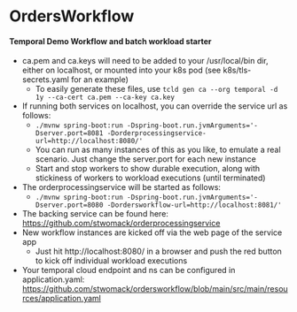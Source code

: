 # OrdersWorkflow
#### Temporal Demo Workflow and batch workload starter
* ca.pem and ca.keys will need to be added to your /usr/local/bin dir, either on localhost, or mounted into your k8s pod (see k8s/tls-secrets.yaml for an example)
  * To easily generate these files, use `tcld gen ca --org temporal -d 1y --ca-cert ca.pem --ca-key ca.key`
* If running both services on localhost, you can override the service url as follows:
  * ```./mvnw spring-boot:run -Dspring-boot.run.jvmArguments='-Dserver.port=8081 -Dorderprocessingservice-url=http://localhost:8080/'```
  * You can run as many instances of this as you like, to emulate a real scenario. Just change the server.port for each new instance
  * Start and stop workers to show durable execution, along with stickiness of workers to workload executions (until terminated) 
* The orderprocessingservice will be started as follows:
  * ```./mvnw spring-boot:run -Dspring-boot.run.jvmArguments='-Dserver.port=8080 -Dordersworkflow-url=http://localhost:8081/' ```
* The backing service can be found here: https://github.com/stwomack/orderprocessingservice
* New workflow instances are kicked off via the web page of the service app
  * Just hit http://localhost:8080/ in a browser and push the red button to kick off individual workload executions
* Your temporal cloud endpoint and ns can be configured in application.yaml:
https://github.com/stwomack/ordersworkflow/blob/main/src/main/resources/application.yaml